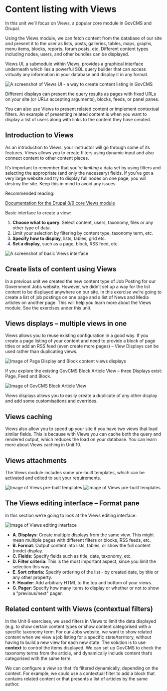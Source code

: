 # Content listing with Views

In this unit we’ll focus on Views, a popular core module in GovCMS and Drupal.

Using the Views module, we can fetch content from the database of our site and present it to the user as lists, posts, galleries, tables, maps, graphs, menu items, blocks, reports, forum posts, etc. Different content types including nodes, users, and other bundles can be displayed.

Views UI, a submodule within Views, provides a graphical interface underneath which lies a powerful SQL query builder that can access virtually any information in your database and display it in any format.

![A screenshot of Views UI - a way to create content listing in GovCMS](<../.gitbook/assets/6 (2).png>)

Different displays can present the query results as pages with fixed URLs on your site (or URLs accepting arguments), blocks, feeds, or panel panes.

You can also use Views to present related content or implement contextual filters. An example of presenting related content is when you want to display a list of users along with links to the content they have created.

## Introduction to Views

As an introduction to Views, your instructor will go through some of its features. Views allows you to create filters using dynamic input and also connect content to other content pieces.

It’s important to remember that you’re _limiting_ a data set by using filters and selecting the appropriate (and only the necessary) fields. If you’ve got a very large website and try to display full nodes on one page, you will destroy the site. Keep this in mind to avoid any issues.

Recommended reading:

[Documentation for the Drupal 8/9 core Views module](https://www.drupal.org/docs/8/core/modules/views)

Basic interface to create a view:

1. **Choose what to query**. Select content, users, taxonomy, files or any other type of data.
2. Limit your selection by filtering by content type, taxonomy term, etc.
3. **Specify how to display,** lists, tables, grid etc.
4. **Set a display,** such as a page, block, RSS feed, etc.

![A screenshot of basic Views interface](<../.gitbook/assets/7 (2).png>)

## Create lists of content using Views

In a previous unit we created the new content type of Job Posting for our Government Jobs website. However, we didn’t set up a way for the list content to be displayed anywhere on our site. In this exercise we’re going to create a list of job postings on one page and a list of News and Media articles on another page. This will help you learn more about the Views module. See the exercises under this unit.

## Views displays – multiple views in one

Views allows you to reuse existing configuration in a good way. If you create a page listing of your content and need to provide a block of page titles or add an RSS feed (even create more pages) – View Displays can be used rather than duplicating views.

![Image of Page Display and Block content views displays](<../.gitbook/assets/13 (1).png>)

If you explore the existing GovCMS Block Article View – three Displays exist: Page, Feed and Block.

![Image of GovCMS Block Article View](../.gitbook/assets/14.png)

Views displays allows you to easily create a duplicate of any other display and add some customisations and overrides.

## Views caching

Views also allow you to speed up your site if you have two views that load similar fields. This is because with Views you can cache both the query and rendered output, which reduces the load on your database. You can learn more about Views caching in Unit 10.

## Views attachments

The Views module includes some pre-built templates, which can be activated and edited to suit your requirements.

![Image of Views pre-built templates](../.gitbook/assets/15.png) ![Image of Views pre-built templates](<../.gitbook/assets/16 (1).png>)

## The Views editing interface – Format pane

In this section we’re going to look at the Views editing interface.

![Image of Views editing interface](../.gitbook/assets/17.png)

* **A. Displays**: Create multiple displays from the same view. This might mean multiple pages with different filters or blocks, RSS feeds, etc.
* **B. Format**: Output content into lists, tables, or show the full content (node) display.
* **C. Fields**: Specify fields such as title, date, taxonomy, etc.
* **D. Filter criteria**: This is the most important aspect, since you limit the selection this way.
* **E. Sort criteria:** Specify ordering of the list - by created date, by title or any other property.
* **F. Header**: Add arbitrary HTML to the top and bottom of your views.
* **G. Pager**: Specify how many items to display or whether or not to show a "previous/next" pager.

## Related content with Views (contextual filters)

In the Unit 6 exercises, we used filters in Views to limit the data displayed (e.g. to show certain content types or show content categorised with a specific taxonomy term. For our Jobs website, we want to show related content when we view a job listing for a specific state/territory, without having to build a new view for each new state. The solution is to use **context** to control the items displayed. We can set up GovCMS to check the taxonomy terms from the article, and dynamically include content that’s categorised with the same term.

We can configure a view so that it’s filtered dynamically, depending on the context. For example, we could use a contextual filter to add a block that contains related content or that presents a list of articles by the same author.
